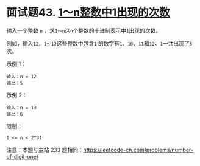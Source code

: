 # 面试题43. [1～n整数中1出现的次数](https://leetcode-cn.com/problems/1nzheng-shu-zhong-1chu-xian-de-ci-shu-lcof/)

输入一个整数 `n` ，求`1～n`这`n`个整数的十进制表示中`1`出现的次数。

例如，输入`12`，`1～12`这些整数中包含`1` 的数字有`1`、`10`、`11`和`12`，`1`一共出现了`5`次。

 

示例 1：
```
输入：n = 12
输出：5
```

示例 2：
```
输入：n = 13
输出：6
```

限制：
```
1 <= n < 2^31
```

注意：本题与主站 233 题相同：https://leetcode-cn.com/problems/number-of-digit-one/